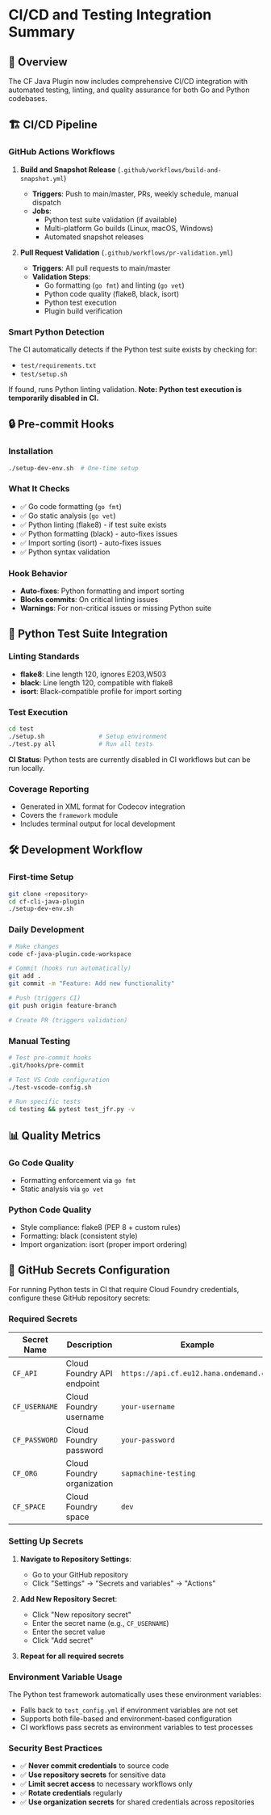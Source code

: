# CI/CD and Testing Integration Summary

## 🎯 Overview

The CF Java Plugin now includes comprehensive CI/CD integration with automated testing, linting, and quality assurance for both Go and Python codebases.

## 🏗️ CI/CD Pipeline

### GitHub Actions Workflows

1. **Build and Snapshot Release** (`.github/workflows/build-and-snapshot.yml`)
   - **Triggers**: Push to main/master, PRs, weekly schedule, manual dispatch
   - **Jobs**:
     - Python test suite validation (if available)
     - Multi-platform Go builds (Linux, macOS, Windows)
     - Automated snapshot releases

2. **Pull Request Validation** (`.github/workflows/pr-validation.yml`)
   - **Triggers**: All pull requests to main/master
   - **Validation Steps**:
     - Go formatting (`go fmt`) and linting (`go vet`)
     - Python code quality (flake8, black, isort)
     - Python test execution
     - Plugin build verification

### Smart Python Detection

The CI automatically detects if the Python test suite exists by checking for:
- `test/requirements.txt`
- `test/setup.sh`

If found, runs Python linting validation. **Note: Python test execution is temporarily disabled in CI.**

## 🔒 Pre-commit Hooks

### Installation
```bash
./setup-dev-env.sh  # One-time setup
```

### What It Checks
- ✅ Go code formatting (`go fmt`)
- ✅ Go static analysis (`go vet`)
- ✅ Python linting (flake8) - if test suite exists
- ✅ Python formatting (black) - auto-fixes issues
- ✅ Import sorting (isort) - auto-fixes issues
- ✅ Python syntax validation

### Hook Behavior
- **Auto-fixes**: Python formatting and import sorting
- **Blocks commits**: On critical linting issues
- **Warnings**: For non-critical issues or missing Python suite

## 🧪 Python Test Suite Integration

### Linting Standards
- **flake8**: Line length 120, ignores E203,W503
- **black**: Line length 120, compatible with flake8
- **isort**: Black-compatible profile for import sorting

### Test Execution
```bash
cd test
./setup.sh               # Setup environment
./test.py all            # Run all tests
```

**CI Status**: Python tests are currently disabled in CI workflows but can be run locally.

### Coverage Reporting
- Generated in XML format for Codecov integration
- Covers the `framework` module
- Includes terminal output for local development

## 🛠️ Development Workflow

### First-time Setup
```bash
git clone <repository>
cd cf-cli-java-plugin
./setup-dev-env.sh
```

### Daily Development
```bash
# Make changes
code cf-java-plugin.code-workspace

# Commit (hooks run automatically)
git add .
git commit -m "Feature: Add new functionality"

# Push (triggers CI)
git push origin feature-branch

# Create PR (triggers validation)
```

### Manual Testing
```bash
# Test pre-commit hooks
.git/hooks/pre-commit

# Test VS Code configuration
./test-vscode-config.sh

# Run specific tests
cd testing && pytest test_jfr.py -v
```

## 📊 Quality Metrics

### Go Code Quality
- Formatting enforcement via `go fmt`
- Static analysis via `go vet`

### Python Code Quality
- Style compliance: flake8 (PEP 8 + custom rules)
- Formatting: black (consistent style)
- Import organization: isort (proper import ordering)

## 🔐 GitHub Secrets Configuration

For running Python tests in CI that require Cloud Foundry credentials, configure these GitHub repository secrets:

### Required Secrets

| Secret Name   | Description                | Example                                 |
| ------------- | -------------------------- | --------------------------------------- |
| `CF_API`      | Cloud Foundry API endpoint | `https://api.cf.eu12.hana.ondemand.com` |
| `CF_USERNAME` | Cloud Foundry username     | `your-username`                         |
| `CF_PASSWORD` | Cloud Foundry password     | `your-password`                         |
| `CF_ORG`      | Cloud Foundry organization | `sapmachine-testing`                    |
| `CF_SPACE`    | Cloud Foundry space        | `dev`                                   |

### Setting Up Secrets

1. **Navigate to Repository Settings**:
   - Go to your GitHub repository
   - Click "Settings" → "Secrets and variables" → "Actions"

2. **Add New Repository Secret**:
   - Click "New repository secret"
   - Enter the secret name (e.g., `CF_USERNAME`)
   - Enter the secret value
   - Click "Add secret"

3. **Repeat for all required secrets**

### Environment Variable Usage

The Python test framework automatically uses these environment variables:
- Falls back to `test_config.yml` if environment variables are not set
- Supports both file-based and environment-based configuration
- CI workflows pass secrets as environment variables to test processes

### Security Best Practices

- ✅ **Never commit credentials** to source code
- ✅ **Use repository secrets** for sensitive data
- ✅ **Limit secret access** to necessary workflows only
- ✅ **Rotate credentials** regularly
- ✅ **Use organization secrets** for shared credentials across repositories
